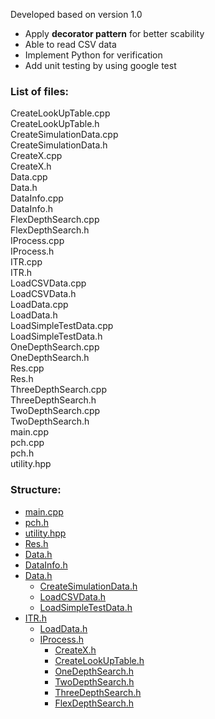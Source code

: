 Developed based on version 1.0
* Apply **decorator pattern** for better scability
* Able to read CSV data
* Implement Python for  verification
* Add unit testing by using google test

### List of files:  
CreateLookUpTable.cpp	    
CreateLookUpTable.h	   
CreateSimulationData.cpp	   
CreateSimulationData.h	   
CreateX.cpp	   
CreateX.h	   
Data.cpp	    
Data.h	   
DataInfo.cpp	    
DataInfo.h	   
FlexDepthSearch.cpp	   
FlexDepthSearch.h	    
IProcess.cpp	   
IProcess.h    
ITR.cpp	   
ITR.h	   
LoadCSVData.cpp	   
LoadCSVData.h    
LoadData.cpp	   
LoadData.h	   
LoadSimpleTestData.cpp	   
LoadSimpleTestData.h	  
OneDepthSearch.cpp	  
OneDepthSearch.h	  
Res.cpp	   
Res.h	   
ThreeDepthSearch.cpp   
ThreeDepthSearch.h	  
TwoDepthSearch.cpp	  
TwoDepthSearch.h	  
main.cpp	   
pch.cpp   
pch.h	   
utility.hpp	    



### Structure:
* [main.cpp](main.cpp)	  
* [pch.h](pch.h)	   
* [utility.hpp](utility.hpp)	   
* [Res.h](Res.h)	 
* [Data.h](Data.h)	 
* [DataInfo.h](DataInfo.h)	
* [Data.h](Data.h)	  
  * [CreateSimulationData.h](CreateSimulationData.h)	   
  * [LoadCSVData.h](LoadCSVData.h)   
  * [LoadSimpleTestData.h](LoadSimpleTestData.h)	
* [ITR.h](ITR.h)	 
  * [LoadData.h](LoadData.h)	 
  * [IProcess.h](IProcess.h)    
    * [CreateX.h](CreateX.h)	
    * [CreateLookUpTable.h](CreateLookUpTable.h)	   
    * [OneDepthSearch.h](OneDepthSearch.h)	 
    * [TwoDepthSearch.h](TwoDepthSearch.h)	 
    * [ThreeDepthSearch.h](ThreeDepthSearch.h)	  
    * [FlexDepthSearch.h](FlexDepthSearch.h)	 
